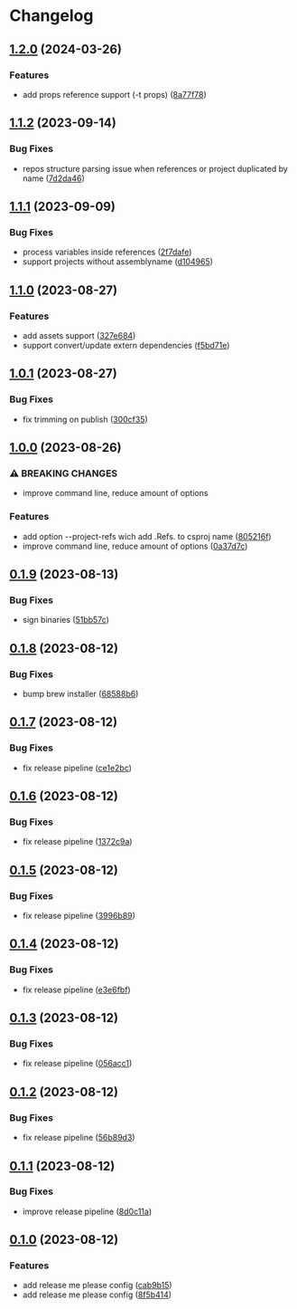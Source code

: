 # Changelog

## [1.2.0](https://github.com/nevse/conva/compare/v1.1.2...v1.2.0) (2024-03-26)


### Features

* add props reference support (-t props) ([8a77f78](https://github.com/nevse/conva/commit/8a77f78decc445db1dc2e96b2a5722113741b512))

## [1.1.2](https://github.com/nevse/conva/compare/v1.1.1...v1.1.2) (2023-09-14)


### Bug Fixes

* repos structure parsing issue when references or project duplicated by name ([7d2da46](https://github.com/nevse/conva/commit/7d2da463f5f6fe2f95ceebcb224a3756d2edc85a))

## [1.1.1](https://github.com/nevse/conva/compare/v1.1.0...v1.1.1) (2023-09-09)


### Bug Fixes

* process variables inside references ([2f7dafe](https://github.com/nevse/conva/commit/2f7dafe0d603a7b85e5d7a4e4f97ef456b8bbff1))
* support projects without assemblyname ([d104965](https://github.com/nevse/conva/commit/d1049654d84c89f2d4cb51010b27586eaa8dadea))

## [1.1.0](https://github.com/nevse/conva/compare/v1.0.1...v1.1.0) (2023-08-27)


### Features

* add assets support ([327e684](https://github.com/nevse/conva/commit/327e684253df084fe78ec4700950a4cb2b3d9ae4))
* support convert/update extern dependencies ([f5bd71e](https://github.com/nevse/conva/commit/f5bd71e95531ee23527e521fab37f76f360ed373))

## [1.0.1](https://github.com/nevse/conva/compare/v1.0.0...v1.0.1) (2023-08-27)


### Bug Fixes

* fix trimming on publish ([300cf35](https://github.com/nevse/conva/commit/300cf35a07b39b714d705822e9474398ee249fd7))

## [1.0.0](https://github.com/nevse/conva/compare/v0.1.9...v1.0.0) (2023-08-26)


### ⚠ BREAKING CHANGES

* improve command line, reduce amount of options

### Features

* add option --project-refs wich add .Refs. to csproj name ([805216f](https://github.com/nevse/conva/commit/805216fe6e2aa4b23c744b79518e17eec6d36953))
* improve command line, reduce amount of options ([0a37d7c](https://github.com/nevse/conva/commit/0a37d7cb1585baacd29f73aa9eebf914c394766e))

## [0.1.9](https://github.com/nevse/conva/compare/v0.1.8...v0.1.9) (2023-08-13)


### Bug Fixes

* sign binaries ([51bb57c](https://github.com/nevse/conva/commit/51bb57c41bb18382acb0a844653927de99cad5e9))

## [0.1.8](https://github.com/nevse/conva/compare/v0.1.7...v0.1.8) (2023-08-12)


### Bug Fixes

* bump brew installer ([68588b6](https://github.com/nevse/conva/commit/68588b69520d22c7535066040131a44defb2f48a))

## [0.1.7](https://github.com/nevse/conva/compare/v0.1.6...v0.1.7) (2023-08-12)


### Bug Fixes

* fix release pipeline ([ce1e2bc](https://github.com/nevse/conva/commit/ce1e2bc0c482dd7f8acfa01b9e3292aa424a5041))

## [0.1.6](https://github.com/nevse/conva/compare/v0.1.5...v0.1.6) (2023-08-12)


### Bug Fixes

* fix release pipeline ([1372c9a](https://github.com/nevse/conva/commit/1372c9a7c327016d2150d1a44a2dcc478559b39c))

## [0.1.5](https://github.com/nevse/conva/compare/v0.1.4...v0.1.5) (2023-08-12)


### Bug Fixes

* fix release pipeline ([3996b89](https://github.com/nevse/conva/commit/3996b8908dceaab640129cb682a856d2ba580e92))

## [0.1.4](https://github.com/nevse/conva/compare/v0.1.3...v0.1.4) (2023-08-12)


### Bug Fixes

* fix release pipeline ([e3e6fbf](https://github.com/nevse/conva/commit/e3e6fbffc538b86f32b0eb64f51a26aaa48f40c9))

## [0.1.3](https://github.com/nevse/conva/compare/v0.1.2...v0.1.3) (2023-08-12)


### Bug Fixes

* fix release pipeline ([056acc1](https://github.com/nevse/conva/commit/056acc1d3a0737b61b2c2f7ee6341bf9e51a2057))

## [0.1.2](https://github.com/nevse/conva/compare/v0.1.1...v0.1.2) (2023-08-12)


### Bug Fixes

* fix release pipeline ([56b89d3](https://github.com/nevse/conva/commit/56b89d3ba479607532c3baf53548d1e21a0828ec))

## [0.1.1](https://github.com/nevse/conva/compare/v0.1.0...v0.1.1) (2023-08-12)


### Bug Fixes

* improve release pipeline ([8d0c11a](https://github.com/nevse/conva/commit/8d0c11a409d39253f0ed402787967dd4279ebc62))

## [0.1.0](https://github.com/nevse/conva/compare/0.0.1...v0.1.0) (2023-08-12)


### Features

* add release me please config ([cab9b15](https://github.com/nevse/conva/commit/cab9b159c78686a63a4fd19d266ce2e0d8c0ad93))
* add release me please config ([8f5b414](https://github.com/nevse/conva/commit/8f5b41402f4f0d9f867807f90158ee9de57e1ed5))

